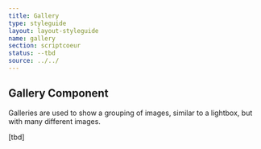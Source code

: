 ```yaml
---
title: Gallery
type: styleguide
layout: layout-styleguide
name: gallery
section: scriptcoeur
status: --tbd
source: ../../
---
```


<main markdown="1">

## Gallery Component

Galleries are used to show a grouping of images, similar to a lightbox, but with many different images.

[tbd]

</div>

</main>


